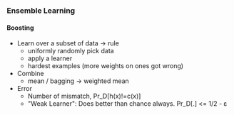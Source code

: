 ### Ensemble Learning
#### Boosting
- Learn over a subset of data -> rule
  - uniformly randomly pick data
  - apply a learner
  - hardest examples (more weights on ones got wrong)
- Combine
  - mean / bagging -> weighted mean
- Error
  - Number of mismatch, Pr_D[h(x)!=c(x)]
  - "Weak Learner": Does better than chance always. Pr_D[.] <= 1/2 - ε
